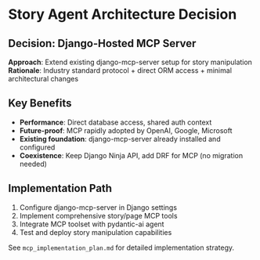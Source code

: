 # Story Agent Architecture Decision

## Decision: Django-Hosted MCP Server

**Approach**: Extend existing django-mcp-server setup for story manipulation
**Rationale**: Industry standard protocol + direct ORM access + minimal architectural changes

## Key Benefits
- **Performance**: Direct database access, shared auth context
- **Future-proof**: MCP rapidly adopted by OpenAI, Google, Microsoft
- **Existing foundation**: django-mcp-server already installed and configured
- **Coexistence**: Keep Django Ninja API, add DRF for MCP (no migration needed)

## Implementation Path
1. Configure django-mcp-server in Django settings
2. Implement comprehensive story/page MCP tools
3. Integrate MCP toolset with pydantic-ai agent
4. Test and deploy story manipulation capabilities

See `mcp_implementation_plan.md` for detailed implementation strategy.
